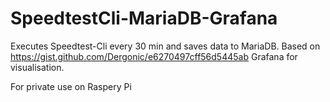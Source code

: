 # SpeedtestCli-MariaDB-Grafana

Executes Speedtest-Cli every 30 min and saves data to MariaDB. Based on https://gist.github.com/Dergonic/e6270497cff56d5445ab
Grafana for visualisation.

For private use on Raspery Pi
